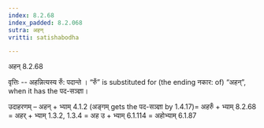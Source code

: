 ```yaml
---
index: 8.2.68
index_padded: 8.2.068
sutra: अहन्
vritti: satishabodha

---
```

 अहन् 8.2.68 


वृत्तिः -- अहन्नित्यस्य रुँ: पदान्ते । “रुँ” is substituted for (the ending नकार: of) “अहन्”, when it has the पद-सञ्ज्ञा। 


उदाहरणम् – अहन् + भ्याम् 4.1.2 (अङ्गम् gets the पद-सञ्ज्ञा by 1.4.17)= अहरुँ + भ्याम् 8.2.68 = अहर् + भ्याम् 1.3.2, 1.3.4 = अह उ + भ्याम् 6.1.114 = अहोभ्याम् 6.1.87 